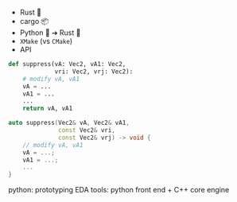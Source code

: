 
- Rust 🦀
- cargo 📦
- Python 🐍 ➔ Rust 🦀
- `XMake` (vs `CMake`)
- API

```python
def suppress(vA: Vec2, vA1: Vec2,
             vri: Vec2, vrj: Vec2):
    # modify vA, vA1
    vA = ...
    vA1 = ...
    ...
    return vA, vA1
```

```cpp
auto suppress(Vec2& vA, Vec2& vA1,
              const Vec2& vri,
              const Vec2& vrj) -> void {
    // modify vA, vA1
    vA = ...;
    vA1 = ...;
    ...
}
```

python: prototyping
EDA tools: python front end + C++ core engine
